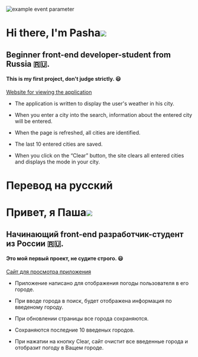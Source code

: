 ![example event parameter](https://github.com/magma4810/second_project_weather_app/actions/workflows/sanity-check.yml/badge.svg)

# Hi there, I'm Pasha![](https://github.com/blackcater/blackcater/raw/main/images/Hi.gif)

## Beginner front-end developer-student from Russia 🇷🇺.

#### This is my first project, don't judge strictly. 😃

[Website for viewing the application](https://magma4810.github.io/weather_app/)

- The application is written to display the user's weather in his city.

- When you enter a city into the search, information about the entered city will be entered.

- When the page is refreshed, all cities are identified.

- The last 10 entered cities are saved.

- When you click on the “Clear” button, the site clears all entered cities and displays the mode in your city.

# Перевод на русский

# Привет, я Паша![](https://github.com/blackcater/blackcater/raw/main/images/Hi.gif)

## Начинающий front-end разработчик-студент из России 🇷🇺.

#### Это мой первый проект, не судите строго. 😃

[Сайт для просмотра приложения](https://magma4810.github.io/weather_app/)

- Приложение написано для отображения погоды пользователя в его городе.

- При вводе города в поиск, будет отображена информация по введеному городу.

- При обновлении страницы все города сохраняются.

- Сохраняются последние 10 введеных городов.

- При нажатии на кнопку Clear, сайт очистит все введенные города и отобразит погоду в Ващем городе.
